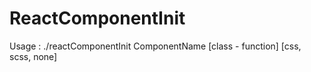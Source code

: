 # ReactComponentInit

Usage : 
./reactComponentInit ComponentName [class - function] [css, scss, none]
